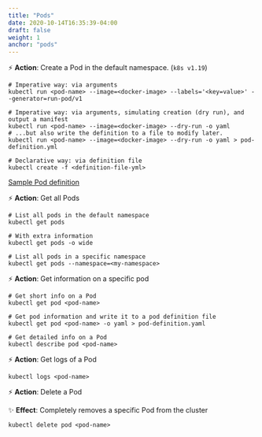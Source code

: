 ```yaml
---
title: "Pods"
date: 2020-10-14T16:35:39-04:00
draft: false
weight: 1
anchor: "pods"
---
```


⚡️ **Action**: Create a Pod in the default namespace. (`k8s v1.19`)

```shell script
# Imperative way: via arguments
kubectl run <pod-name> --image=<docker-image> --labels='<key=value>' --generator=run-pod/v1

# Imperative way: via arguments, simulating creation (dry run), and output a manifest
kubectl run <pod-name> --image=<docker-image> --dry-run -o yaml
# ...but also write the definition to a file to modify later.
kubectl run <pod-name> --image=<docker-image> --dry-run -o yaml > pod-definition.yml

# Declarative way: via definition file
kubectl create -f <definition-file-yml>
```

[Sample Pod definition](https://github.com/ddubson/k8s-examples/blob/main/src/1_simple_pod.yml)

⚡️ **Action**: Get all Pods

```shell script
# List all pods in the default namespace
kubectl get pods

# With extra information
kubectl get pods -o wide

# List all pods in a specific namespace
kubectl get pods --namespace=<my-namespace>
```

⚡️ **Action**: Get information on a specific pod

```shell script
# Get short info on a Pod
kubectl get pod <pod-name>

# Get pod information and write it to a pod definition file
kubectl get pod <pod-name> -o yaml > pod-definition.yaml

# Get detailed info on a Pod
kubectl describe pod <pod-name>
```

⚡️ **Action**: Get logs of a Pod

```shell script
kubectl logs <pod-name>
```

⚡️ **Action**: Delete a Pod

✨ **Effect**: Completely removes a specific Pod from the cluster

```shell script
kubectl delete pod <pod-name>
```
